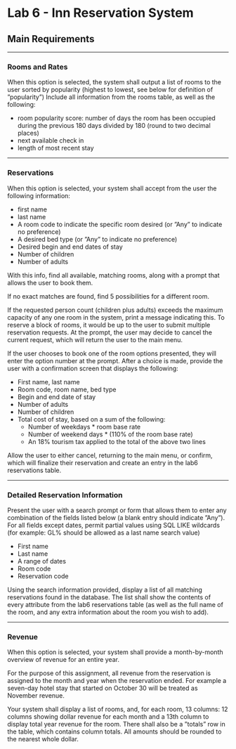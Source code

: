 # Lab 6 - Inn Reservation System

## Main Requirements 
---
### Rooms and Rates
   When this option is selected, the system shall output a list of rooms to the
user sorted by popularity (highest to lowest, see below for definition of ”popularity”) Include all
information from the rooms table, as well as the following:
   * room popularity score: number of days the room has been occupied during the previous 180 days divided by 180 (round to two decimal places)
   * next available check in
   * length of most recent stay

---
### Reservations 
   When this option is selected, your system shall accept from the user the following
information:
   * first name
   * last name
   * A room code to indicate the specific room desired (or ”Any” to indicate no preference)
   * A desired bed type (or ”Any” to indicate no preference)
   * Desired begin and end dates of stay
   * Number of children
   * Number of adults

With this info, find all available, matching rooms, along with a prompt that allows the user to book them. 

If no exact matches are found, find 5 possibilities for a different room. 

If the requested person count (children plus adults) exceeds the maximum capacity of any one
room in the system, print a message indicating this. To reserve a block of rooms, it would be
up to the user to submit multiple reservation requests.
At the prompt, the user may decide to cancel the current request, which will return the user to
the main menu. 

If the user chooses to book one of the room options presented, they will enter
the option number at the prompt. After a choice is made, provide the user with a confirmation
screen that displays the following:

* First name, last name
* Room code, room name, bed type
* Begin and end date of stay
* Number of adults
* Number of children
* Total cost of stay, based on a sum of the following:
   * Number of weekdays * room base rate
   * Number of weekend days * (110% of the room base rate)
   * An 18% tourism tax applied to the total of the above two lines

Allow the user to either cancel, returning to the main menu, or confirm, which will finalize their
reservation and create an entry in the lab6 reservations table.

---
### Detailed Reservation Information 
Present the user with a search prompt or form that allows them to enter any combination of the fields listed below (a blank entry should indicate ”Any”). For all fields except dates, permit partial values using SQL LIKE wildcards (for example: GL% should be allowed as a last name search value)

* First name
* Last name
* A range of dates
* Room code
* Reservation code

Using the search information provided, display a list of all matching reservations found in the
database. The list shall show the contents of every attribute from the lab6 reservations table (as well as the full name of the room, and any extra information about the room you wish to add).

---
### Revenue

When this option is selected, your system shall provide a month-by-month overview
of revenue for an entire year. 

For the purpose of this assignment, all revenue from the reservation
is assigned to the month and year when the reservation ended. For example a seven-day hotel
stay that started on October 30 will be treated as November revenue.

Your system shall display a list of rooms, and, for each room, 13 columns: 12 columns showing
dollar revenue for each month and a 13th column to display total year revenue for the room.
There shall also be a ”totals” row in the table, which contains column totals. All amounts
should be rounded to the nearest whole dollar.
